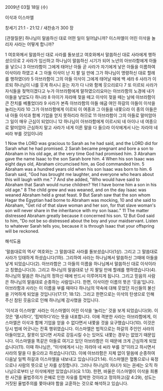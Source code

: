 2009년 03월 18일 (수)

이삭과 이스마엘



창세기 21:1 - 21:12 / 새찬송가 300 장

[관찰질문]
하나님이 말씀하신 대로 어떤 일이 일어납니까?
이스마엘이 어린 이삭을 놀리자 사라는 어떻게 합니까?

1 여호와께서 말씀하신 대로 사라를 돌보셨고 여호와께서 말씀하신 대로 사라에게 행하셨으므로 
2 사라가 임신하고 하나님이 말씀하신 시기가 되어 노년의 아브라함에게 아들을 낳으니 
3 아브라함이 그에게 태어난 아들 곧 사라가 자기에게 낳은 아들을 이름하여 이삭이라 하였고 
4 그 아들 이삭이 난 지 팔 일 만에 그가 하나님이 명령하신 대로 할례를 행하였더라 
5 아브라함이 그의 아들 이삭이 그에게 태어날 때에 백 세라 
6 사라가 이르되 하나님이 나를 웃게 하시니 듣는 자가 다 나와 함께 웃으리로다 
7 또 이르되 사라가 자식들을 젖먹이겠다고 누가 아브라함에게 말하였으리요마는 아브라함의 노경에 내가 아들을 낳았도다 하니라 
8 아이가 자라매 젖을 떼고 이삭이 젖을 떼는 날에 아브라함이 큰 잔치를 베풀었더라 
9 사라가 본즉 아브라함의 아들 애굽 여인 하갈의 아들이 이삭을 놀리는지라 
10 그가 아브라함에게 이르되 이 여종과 그 아들을 내쫓으라 이 종의 아들은 내 아들 이삭과 함께 기업을 얻지 못하리라 하므로 
11 아브라함이 그의 아들로 말미암아 그 일이 매우 근심이 되었더니 
12 하나님이 아브라함에게 이르시되 네 아이나 네 여종으로 말미암아 근심하지 말고 사라가 네게 이른 말을 다 들으라 이삭에게서 나는 자라야 네 씨라 부를 것임이니라  

1 Now the LORD was gracious to Sarah as he had said, and the LORD did for Sarah what he had promised. 
2 Sarah became pregnant and bore a son to Abraham in his old age, at the very time God had promised him. 
3 Abraham gave the name Isaac to the son Sarah bore him. 
4 When his son Isaac was eight days old, Abraham circumcised him, as God commanded him. 
5 Abraham was a hundred years old when his son Isaac was born to him. 
6 Sarah said, "God has brought me laughter, and everyone who hears about this will laugh with me." 
7 And she added, "Who would have said to Abraham that Sarah would nurse children? Yet I have borne him a son in his old age." 
8 The child grew and was weaned, and on the day Isaac was weaned Abraham held a great feast. 9 But Sarah saw that the son whom Hagar the Egyptian had borne to Abraham was mocking, 
10 and she said to Abraham, "Get rid of that slave woman and her son, for that slave woman's son will never share in the inheritance with my son Isaac." 
11 The matter distressed Abraham greatly because it concerned his son. 
12 But God said to him, "Do not be so distressed about the boy and your maidservant. Listen to whatever Sarah tells you, because it is through Isaac that your offspring will be reckoned.

해석도움





'말씀대로의 역사'
 여호와는 그 말씀대로 사라를 돌보셨습니다(1상). 그리고 그 말씀대로 사라가 잉태하게 하셨습니다(1하). 그리하여 사라는 하나님께서 말씀하신 그때에 아들을 낳게 되었습니다(2). 아브라함은 그 아들의 이름을 하나님께서 말씀하신 대로 이삭이라고 칭했습니다(3). 그리고 하나님의 말씀대로 난 지 팔일 만에 할례를 행하였습니다(4). 하나님의 말씀은 하나님의 정하신 때에 반드시 이루어지게 됩니다. 그리고 믿음의 사람은 하나님의 말씀대로 순종하는 사람입니다. 한편, 이삭이란 이름의 뜻은 ‘웃음’입니다. 아브라함과 사라는 이 이름을 부를 때마다 하나님의 약속에 대해 웃었던 자신들의 불신을 기억하게 되었을 것입니다(17:17; 18:12). 그리고 한편으로는 이삭의 탄생으로 인해 주신 참된 웃음으로 인해 하나님께 감사했을 것입니다.        

'이삭과 이스마엘'
 사라는 이스마엘이 어린 이삭을 ‘놀리는’ 것을 보게 되었습니다(9). 이것은 ‘멸시하다’, ‘핍박하다’라는 뜻을 내포합니다. 이에 격분한 사라는 아브라함에게, 이스마엘은 이삭과 함께 기업을 얻을 수 없다면서 내쫓을 것을 요구했습니다(10). 이것은 당시 법에 어긋나는 잔혹 행위였습니다. 이스마엘은 법적으로는 하갈의 주인인 사라의 아들이었고, 잘못이 있다면 서자로 강등시킬 수는 있어도 내쫓는 경우는 없었기 때문입니다. 이스마엘을 똑같은 아들로 여기고 있던 아브라함은 이 때문에 크게 근심하게 되었습니다(11). 이때 하나님은, “이삭에게서 나는 자라야 네 씨라 부를 것”이라고 하시면서 사라의 말을 다 들으라고 하셨습니다(12). 이에 아브라함은 지체 없이 말씀에 순종하여 다음날 일찍 하갈과 이스마엘을 내보내고 있습니다(21:14). 이스마엘은 혈통으로나 육정으로나 사람의 뜻으로 난 자를 상징합니다. 그러나 하나님의 자녀가 되는 권세는 오직 하나님으로부터 난 이삭에게만 있었습니다(요 1:13). 한편, 바울은 이스마엘이 이삭을 희롱한 사건을 율법주의가 은혜로 인한 자유를 핍박한 것이라고 정의하고(갈 4:29), 성도는 거짓된 율법주의를 쫓아내야 함을 교훈하는 것으로 해석하고 있습니다.